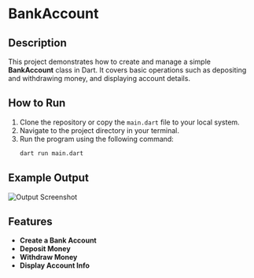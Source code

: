 # BankAccount 

## Description
This project demonstrates how to create and manage a simple **BankAccount** class in Dart. It covers basic operations such as depositing and withdrawing money, and displaying account details.

## How to Run
1. Clone the repository or copy the `main.dart` file to your local system.
2. Navigate to the project directory in your terminal.
3. Run the program using the following command:
   ```bash
   dart run main.dart

   
## Example Output
![Output Screenshot](screenshot.png)


## Features

- **Create a Bank Account**
- **Deposit Money**
- **Withdraw Money**
- **Display Account Info**
